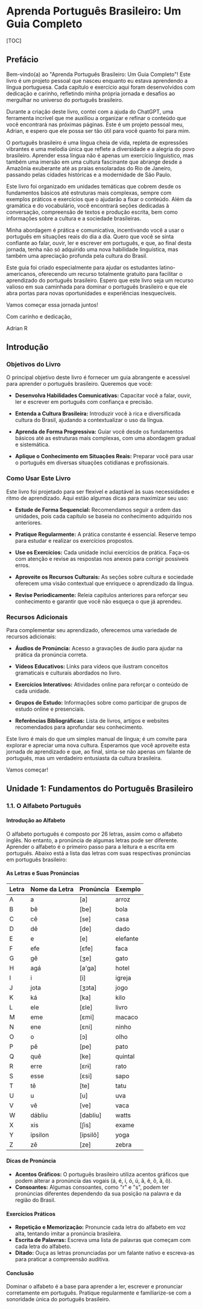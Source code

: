 # Aprenda Português Brasileiro: Um Guia Completo

[TOC]

## Prefácio

Bem-vindo(a) ao "Aprenda Português Brasileiro: Um Guia Completo"! Este livro é um projeto pessoal que nasceu enquanto eu estava aprendendo a língua portuguesa. Cada capítulo e exercício aqui foram desenvolvidos com dedicação e carinho, refletindo minha própria jornada e desafios ao mergulhar no universo do português brasileiro.

Durante a criação deste livro, contei com a ajuda do ChatGPT, uma ferramenta incrível que me auxiliou a organizar e refinar o conteúdo que você encontrará nas próximas páginas. Este é um projeto pessoal meu, Adrian, e espero que ele possa ser tão útil para você quanto foi para mim.

O português brasileiro é uma língua cheia de vida, repleta de expressões vibrantes e uma melodia única que reflete a diversidade e a alegria do povo brasileiro. Aprender essa língua não é apenas um exercício linguístico, mas também uma imersão em uma cultura fascinante que abrange desde a Amazônia exuberante até as praias ensolaradas do Rio de Janeiro, passando pelas cidades históricas e a modernidade de São Paulo.

Este livro foi organizado em unidades temáticas que cobrem desde os fundamentos básicos até estruturas mais complexas, sempre com exemplos práticos e exercícios que o ajudarão a fixar o conteúdo. Além da gramática e do vocabulário, você encontrará seções dedicadas à conversação, compreensão de textos e produção escrita, bem como informações sobre a cultura e a sociedade brasileiras.

Minha abordagem é prática e comunicativa, incentivando você a usar o português em situações reais do dia a dia. Quero que você se sinta confiante ao falar, ouvir, ler e escrever em português, e que, ao final desta jornada, tenha não só adquirido uma nova habilidade linguística, mas também uma apreciação profunda pela cultura do Brasil.

Este guia foi criado especialmente para ajudar os estudantes latino-americanos, oferecendo um recurso totalmente gratuito para facilitar o aprendizado do português brasileiro. Espero que este livro seja um recurso valioso em sua caminhada para dominar o português brasileiro e que ele abra portas para novas oportunidades e experiências inesquecíveis.

Vamos começar essa jornada juntos!

Com carinho e dedicação,

Adrian R

## Introdução

### Objetivos do Livro
O principal objetivo deste livro é fornecer um guia abrangente e acessível para aprender o português brasileiro. Queremos que você:

- **Desenvolva Habilidades Comunicativas:** Capacitar você a falar, ouvir, ler e escrever em português com confiança e precisão.

- **Entenda a Cultura Brasileira:** Introduzir você à rica e diversificada cultura do Brasil, ajudando a contextualizar o uso da língua.

- **Aprenda de Forma Progressiva:** Guiar você desde os fundamentos básicos até as estruturas mais complexas, com uma abordagem gradual e sistemática.

- **Aplique o Conhecimento em Situações Reais:** Preparar você para usar o português em diversas situações cotidianas e profissionais.

### Como Usar Este Livro
Este livro foi projetado para ser flexível e adaptável às suas necessidades e ritmo de aprendizado. Aqui estão algumas dicas para maximizar seu uso:

- **Estude de Forma Sequencial:** Recomendamos seguir a ordem das unidades, pois cada capítulo se baseia no conhecimento adquirido nos anteriores.

- **Pratique Regularmente:** A prática constante é essencial. Reserve tempo para estudar e realizar os exercícios propostos.

- **Use os Exercícios:** Cada unidade inclui exercícios de prática. Faça-os com atenção e revise as respostas nos anexos para corrigir possíveis erros.

- **Aproveite os Recursos Culturais:** As seções sobre cultura e sociedade oferecem uma visão contextual que enriquece o aprendizado da língua.

- **Revise Periodicamente:** Releia capítulos anteriores para reforçar seu conhecimento e garantir que você não esqueça o que já aprendeu.

### Recursos Adicionais
Para complementar seu aprendizado, oferecemos uma variedade de recursos adicionais:

- **Áudios de Pronúncia:** Acesso a gravações de áudio para ajudar na prática da pronúncia correta.

- **Vídeos Educativos:** Links para vídeos que ilustram conceitos gramaticais e culturais abordados no livro.

- **Exercícios Interativos:** Atividades online para reforçar o conteúdo de cada unidade.

- **Grupos de Estudo:** Informações sobre como participar de grupos de estudo online e presenciais.

- **Referências Bibliográficas:** Lista de livros, artigos e websites recomendados para aprofundar seu conhecimento.

Este livro é mais do que um simples manual de língua; é um convite para explorar e apreciar uma nova cultura. Esperamos que você aproveite esta jornada de aprendizado e que, ao final, sinta-se não apenas um falante de português, mas um verdadeiro entusiasta da cultura brasileira.

Vamos começar!

## Unidade 1: Fundamentos do Português Brasileiro

### 1.1. O Alfabeto Português

#### Introdução ao Alfabeto

O alfabeto português é composto por 26 letras, assim como o alfabeto inglês. No entanto, a pronúncia de algumas letras pode ser diferente. Aprender o alfabeto é o primeiro passo para a leitura e a escrita em português. Abaixo está a lista das letras com suas respectivas pronúncias em português brasileiro:

#### As Letras e Suas Pronúncias

| Letra | Nome da Letra | Pronúncia | Exemplo   |
|-------|----------------|-----------|-----------|
| A     | a              | [a]       | arroz     |
| B     | bê             | [be]      | bola      |
| C     | cê             | [se]      | casa      |
| D     | dê             | [de]      | dado      |
| E     | e              | [e]       | elefante  |
| F     | efe            | [ɛfe]     | faca      |
| G     | gê             | [ʒe]      | gato      |
| H     | agá            | [a'ga]    | hotel     |
| I     | i              | [i]       | igreja    |
| J     | jota           | [ʒɔta]    | jogo      |
| K     | ká             | [ka]      | kilo      |
| L     | ele            | [ɛle]     | livro     |
| M     | eme            | [ɛmi]     | macaco    |
| N     | ene            | [ɛni]     | ninho     |
| O     | o              | [ɔ]       | olho      |
| P     | pê             | [pe]      | pato      |
| Q     | quê            | [ke]      | quintal   |
| R     | erre           | [ɛrɨ]     | rato      |
| S     | esse           | [ɛsi]     | sapo      |
| T     | tê             | [te]      | tatu      |
| U     | u              | [u]       | uva       |
| V     | vê             | [ve]      | vaca      |
| W     | dábliu         | [dabliu]  | watts     |
| X     | xis            | [ʃis]     | exame     |
| Y     | ípsilon        | [ipsilõ]  | yoga      |
| Z     | zê             | [ze]      | zebra     |

#### Dicas de Pronúncia

- **Acentos Gráficos:** O português brasileiro utiliza acentos gráficos que podem alterar a pronúncia das vogais (á, é, í, ó, ú, â, ê, ô, ã, õ).
- **Consoantes:** Algumas consoantes, como "r" e "s", podem ter pronúncias diferentes dependendo da sua posição na palavra e da região do Brasil.

#### Exercícios Práticos

- **Repetição e Memorização:** Pronuncie cada letra do alfabeto em voz alta, tentando imitar a pronúncia brasileira.
- **Escrita de Palavras:** Escreva uma lista de palavras que começam com cada letra do alfabeto.
- **Ditado:** Ouça as letras pronunciadas por um falante nativo e escreva-as para praticar a compreensão auditiva.

#### Conclusão

Dominar o alfabeto é a base para aprender a ler, escrever e pronunciar corretamente em português. Pratique regularmente e familiarize-se com a sonoridade única do português brasileiro.
